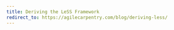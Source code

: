 ```yaml
---
title: Deriving the LeSS Framework
redirect_to: https://agilecarpentry.com/blog/deriving-less/
---
```

